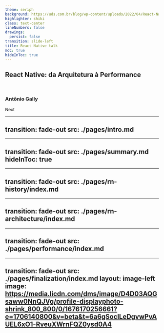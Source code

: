 ```yaml
---
theme: seriph
background: https://uds.com.br/blog/wp-content/uploads/2022/04/React-Native-O-que-e-componentes-e-importancia-UDS-Tecnologia.png
highlighter: shiki
class: text-center
lineNumbers: false
drawings:
  persist: false
transition: slide-left
title: React Native talk
mdc: true
hideInToc: true
---
```


## React Native: da Arquitetura à Performance

<br/>

### Antônio Gally

<div class="pt-12">
  <span @click="$slidev.nav.next" class="px-2 py-1 rounded cursor-pointer" hover="bg-white bg-opacity-10">
    Next <carbon:arrow-right class="inline"/>
  </span>
</div>

<div class="abs-br m-6 flex gap-2">
  <a href="https://github.com/AntonioGally" target="_blank" alt="GitHub" title="Open in GitHub"
    class="text-xl slidev-icon-btn opacity-50 !border-none !hover:text-white">
    <carbon-logo-github />
  </a>
</div>


---
transition: fade-out
src: ./pages/intro.md
---

---
transition: fade-out
src: ./pages/summary.md
hideInToc: true
---

---
transition: fade-out
src: ./pages/rn-history/index.md
---

---
transition: fade-out
src: ./pages/rn-architecture/index.md
---

---
transition: fade-out
src: ./pages/performance/index.md
---

---
transition: fade-out
src: ./pages/finalization/index.md
layout: image-left
image: https://media.licdn.com/dms/image/D4D03AQGsaww0NnQJVg/profile-displayphoto-shrink_800_800/0/1676170256661?e=1706140800&v=beta&t=6a6gSoclLeDgvwPvAUEL6xO1-RveuXWrnFQZ0ysd0A4
---
